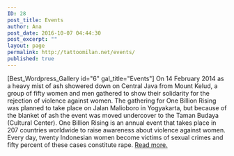 ```yaml
---
ID: 28
post_title: Events
author: Ana
post_date: 2016-10-07 04:44:30
post_excerpt: ""
layout: page
permalink: http://tattoomilan.net/events/
published: true
---
```

[Best_Wordpress_Gallery id="6" gal_title="Events"]
On 14 February 2014 as a heavy mist of ash showered down on Central Java from Mount Kelud, a group of fifty women and men gathered to show their solidarity for the rejection of violence against women. The gathering for One Billion Rising was planned to take place on Jalan Malioboro in Yogyakarta, but because of the blanket of ash the event was moved undercover to the Taman Budaya (Cultural Center). 
One Billion Rising is an annual event that takes place in 207 countries worldwide to raise awareness about violence against women. Every day, twenty Indonesian women become victims of sexual crimes and fifty percent of these cases constitute rape. <a href="http://www.insideindonesia.org/dancing-against-violence" target="_blank">Read more.</a>